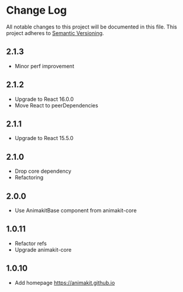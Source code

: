 # Change Log
All notable changes to this project will be documented in this file.
This project adheres to [Semantic Versioning](http://semver.org/).

## 2.1.3
* Minor perf improvement

## 2.1.2
* Upgrade to React 16.0.0
* Move React to peerDependencies

## 2.1.1
* Upgrade to React 15.5.0

## 2.1.0
* Drop core dependency
* Refactoring

## 2.0.0
* Use AnimakitBase component from animakit-core

## 1.0.11
* Refactor refs
* Upgrade animakit-core

## 1.0.10
* Add homepage https://animakit.github.io

